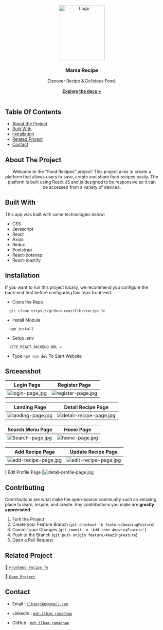 <br/>
<p align="center">
  <a href="https://recipe-fe-tau.vercel.app/landing">
    <img src="https://i.postimg.cc/Xq7rdzF9/logo.png" alt="Logo" width="150" height="180">
  </a>

  <h3 align="center">Mama Recipe</h3>

  <p align="center">
    Discover Recipe & Delicious Food.
    <br/>
    <br/>
    <a href="https://github.com/illbr/recipe_fe"><strong>Explore the docs »</strong></a>
    <br/>
    <br/>
  </p>
</p>

## Table Of Contents

- [About the Project](#about-the-project)
- [Built With](#built-with)
- [Installation](#installation)
- [Related Project](#related-project)
- [Contact](#contact)

## About The Project

<p align="center">
 Welcome to the "Food Recipes" project! This project aims to create a platform that allows users to save, create and share food recipes easily. The platform is built using React JS and is designed to be responsive so it can be accessed from a variety of devices.
</p>

## Built With

This app was built with some technologies below:

- CSS
- Javascript
- React
- Axios
- Redux
- Bootstrap
- React-botstrap
- React-toastify


## Installation

If you want to run this project locally, we recommend you configure the back-end first before configuring this repo front-end.

- Clone the Repo

```
  git clone https://github.com/illbr/recipe_fe
```

- Install Module

```
  npm install
```

- Setup .env

```
  VITE_REACT_BACKEND_URL =
```

- Type `npm run dev` To Start Website

## Srceanshot

| Login Page                                                                           | Register Page                                                                              |
| ------------------------------------------------------------------------------------ | ------------------------------------------------------------------------------------------ |
| ![login-page.jpg](https://res.cloudinary.com/ddjbdf3jc/image/upload/v1706012992/recipe%20fe/Screen_Capture_036_-_Recipe_-_recipe-fe-tau.vercel.app_zebahe.jpg) | ![register-page.jpg](https://res.cloudinary.com/ddjbdf3jc/image/upload/v1706012992/recipe%20fe/Screen_Capture_036_-_Recipe_-_recipe-fe-tau.vercel.app_zebahe.jpg) |

| Landing Page                                                                                     | Detail Recipe Page                                                                                  |
| ------------------------------------------------------------------------------------------------ | -------------------------------------------------------------------------------------------------- |
| ![landing-page.jpg](https://res.cloudinary.com/ddjbdf3jc/image/upload/v1706012992/recipe%20fe/Screen_Capture_036_-_Recipe_-_recipe-fe-tau.vercel.app_zebahe.jpg) | ![detail-recipe-page.jpg](https://res.cloudinary.com/ddjbdf3jc/image/upload/v1706033714/recipe%20fe/Screen_Capture_042_-_Recipe_-_recipe-fe-tau.vercel.app_xnn8u8.jpg) |

| Search Menu Page                                                                                     | Home Page                                                                          |
| ------------------------------------------------------------------------------------------------------ | ---------------------------------------------------------------------------------- |
| ![Search-page.jpg](https://res.cloudinary.com/ddjbdf3jc/image/upload/v1706013015/recipe%20fe/Screen_Capture_038_-_Recipe_-_recipe-fe-tau.vercel.app_wcb8rp.jpg) | ![home-page.jpg](https://res.cloudinary.com/ddjbdf3jc/image/upload/v1706013015/recipe%20fe/Screen_Capture_038_-_Recipe_-_recipe-fe-tau.vercel.app_wcb8rp.jpg) |

| Add Recipe Page                                                                                | Update Recipe Page                                                                                   |
| ---------------------------------------------------------------------------------------------- | ---------------------------------------------------------------------------------------------------- |
| ![add-recipe-page.jpg](https://res.cloudinary.com/ddjbdf3jc/image/upload/v1706013024/recipe%20fe/Screen_Capture_039_-_Recipe_-_recipe-fe-tau.vercel.app_egt0nt.jpg) | ![edit-recipe-page.jpg](https://res.cloudinary.com/ddjbdf3jc/image/upload/v1706033915/recipe%20fe/Screen_Capture_043_-_Recipe_-_recipe-fe-tau.vercel.app_eaditr.jpg) |

| Edit Profile Page |![detail-profile-page.jpg](https://res.cloudinary.com/ddjbdf3jc/image/upload/v1706013047/recipe%20fe/Screen_Capture_041_-_Recipe_-_recipe-fe-tau.vercel.app_n4fkz0.jpg)


## Contributing

Contributions are what make the open-source community such an amazing place to learn, inspire, and create. Any contributions you make are **greatly appreciated**.

1. Fork the Project
2. Create your Feature Branch (`git checkout -b feature/AmazingFeature`)
3. Commit your Changes (`git commit -m 'Add some AmazingFeature'`)
4. Push to the Branch (`git push origin feature/AmazingFeature`)
5. Open a Pull Request

## Related Project

:rocket: [`Frontend recipe fe`](https://github.com/illbr/recipe_fe)

:rocket: [`Demo Project`](https://recipe-fe-tau.vercel.app/landing)

## Contact

- Email : [`ilhamr560@gmail.com`](mailto:ilhamr560@gmail.com)

- LinkedIn : [`moh.ilham ramadhan`](https://www.linkedin.com/in/ilhamm-ramadhan/)

- GitHub : [`moh.ilham ramadhan`](https://github.com/illbr)
